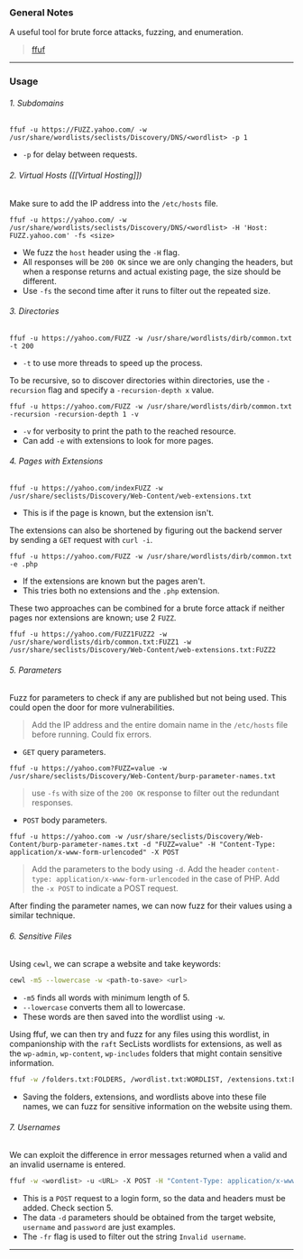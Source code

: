 ### General Notes

A useful tool for brute force attacks, fuzzing, and enumeration.

> [ffuf](https://github.com/ffuf/ffuf)

---
### Usage

###### 1. Subdomains

```
ffuf -u https://FUZZ.yahoo.com/ -w /usr/share/wordlists/seclists/Discovery/DNS/<wordlist> -p 1
```
- `-p` for delay between requests.

###### 2. Virtual Hosts ([[Virtual Hosting]]) 

Make sure to add the IP address into the `/etc/hosts` file.
```
ffuf -u https://yahoo.com/ -w /usr/share/wordlists/seclists/Discovery/DNS/<wordlist> -H 'Host: FUZZ.yahoo.com' -fs <size>
```
- We fuzz the `host` header using the `-H` flag.
- All responses will be `200 OK` since we are only changing the headers, but when a response returns and actual existing page, the size should be different.
- Use `-fs` the second time after it runs to filter out the repeated size.
###### 3. Directories

```
ffuf -u https://yahoo.com/FUZZ -w /usr/share/wordlists/dirb/common.txt -t 200
```
-  `-t` to use more threads to speed up the process.

To be recursive, so to discover directories within directories, use the `-recursion` flag and specify a `-recursion-depth x` value.
```
ffuf -u https://yahoo.com/FUZZ -w /usr/share/wordlists/dirb/common.txt -recursion -recursion-depth 1 -v
```
- `-v` for verbosity to print the path to the reached resource.
- Can add `-e` with extensions to look for more pages.

###### 4. Pages with Extensions

```
ffuf -u https://yahoo.com/indexFUZZ -w /usr/share/seclists/Discovery/Web-Content/web-extensions.txt
```
- This is if the page is known, but the extension isn't.

The extensions can also be shortened by figuring out the backend server by sending a `GET` request with `curl -i`.

```
ffuf -u https://yahoo.com/FUZZ -w /usr/share/wordlists/dirb/common.txt -e .php
```
- If the extensions are known but the pages aren't.
- This tries both no extensions and the `.php` extension.

These two approaches can be combined for a brute force attack if neither pages nor extensions are known; use 2 `FUZZ`.
```
ffuf -u https://yahoo.com/FUZZ1FUZZ2 -w /usr/share/wordlists/dirb/common.txt:FUZZ1 -w /usr/share/seclists/Discovery/Web-Content/web-extensions.txt:FUZZ2
```

###### 5. Parameters

Fuzz for parameters to check if any are published but not being used. This could open the door for more vulnerabilities.

> Add the IP address and the entire domain name in the `/etc/hosts` file before running. Could fix errors.

* `GET` query parameters.
```
ffuf -u https://yahoo.com?FUZZ=value -w /usr/share/seclists/Discovery/Web-Content/burp-parameter-names.txt
```
> use `-fs` with size of the `200 OK` response to filter out the redundant responses.

* `POST` body parameters.
```
ffuf -u https://yahoo.com -w /usr/share/seclists/Discovery/Web-Content/burp-parameter-names.txt -d "FUZZ=value" -H "Content-Type: application/x-www-form-urlencoded" -X POST
```
> Add the parameters to the body using `-d`.
> Add the header `content-type: application/x-www-form-urlencoded` in the case of PHP.
> Add the `-x POST` to indicate a POST request.

After finding the parameter names, we can now fuzz for their values using a similar technique.

###### 6. Sensitive Files

Using `cewl`, we can scrape a website and take keywords:
```bash
cewl -m5 --lowercase -w <path-to-save> <url>
```
- `-m5` finds all words with minimum length of 5.
- `--lowercase` converts them all to lowercase.
- These words are then saved into the wordlist using `-w`.

Using ffuf, we can then try and fuzz for any files using this wordlist, in companionship with the `raft` SecLists wordlists for extensions, as well as the `wp-admin`, `wp-content`, `wp-includes` folders that might contain sensitive information.

```bash
ffuf -w /folders.txt:FOLDERS, /wordlist.txt:WORDLIST, /extensions.txt:EXTENSIONS -u http://yahoo.com/FOLDERS?WORDLISTEXTENSIONS
```
- Saving the folders, extensions, and wordlists above into these file names, we can fuzz for sensitive information on the website using them.

###### 7. Usernames

We can exploit the difference in error messages returned when a valid and an invalid username is entered.
```bash
ffuf -w <wordlist> -u <URL> -X POST -H "Content-Type: application/x-www-form-urlencoded" -d "username=FUZZ&password=whatever" -fr "Invalid username"
```
- This is a `POST` request to a login form, so the data and headers must be added. Check section 5.
- The data `-d` parameters should be obtained from the target website, `username` and `password` are just examples.
- The `-fr` flag is used to filter out the string `Invalid username`.

---
